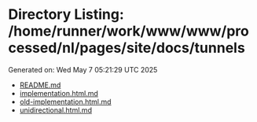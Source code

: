 # Directory Listing: /home/runner/work/www/www/processed/nl/pages/site/docs/tunnels
Generated on: Wed May  7 05:21:29 UTC 2025

- [README.md](README.md)
- [implementation.html.md](implementation.html.md)
- [old-implementation.html.md](old-implementation.html.md)
- [unidirectional.html.md](unidirectional.html.md)
